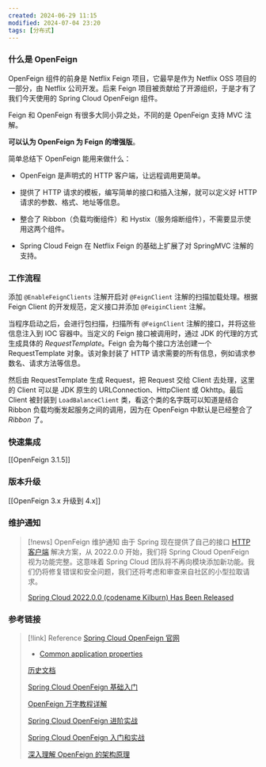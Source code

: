 ```yaml
---
created: 2024-06-29 11:15
modified: 2024-07-04 23:20
tags: [分布式]
---
```


### 什么是 OpenFeign

OpenFeign 组件的前身是 Netflix Feign 项目，它最早是作为 Netflix OSS 项目的一部分，由 Netflix 公司开发。后来 Feign 项目被贡献给了开源组织，于是才有了我们今天使用的 Spring Cloud OpenFeign 组件。

Feign 和 OpenFeign 有很多大同小异之处，不同的是 OpenFeign 支持 MVC 注解。

**可以认为 OpenFeign 为 Feign 的增强版**。

简单总结下 OpenFeign 能用来做什么：

- OpenFeign 是声明式的 HTTP 客户端，让远程调用更简单。
    
- 提供了 HTTP 请求的模板，编写简单的接口和插入注解，就可以定义好 HTTP 请求的参数、格式、地址等信息。
    
- 整合了 Ribbon（负载均衡组件）和 Hystix（服务熔断组件），不需要显示使用这两个组件。
    
- Spring Cloud Feign 在 Netflix Feign 的基础上扩展了对 SpringMVC 注解的支持。

### 工作流程

添加 `@EnableFeignClients` 注解开启对 `@FeignClient` 注解的扫描加载处理。根据 Feign Client 的开发规范，定义接口并添加 `@FeiginClient` 注解。

当程序启动之后，会进行包扫描，扫描所有 `@FeignClient` 注解的接口，并将这些信息注入到 IOC 容器中。当定义的 Feign 接口被调用时，通过 JDK 的代理的方式生成具体的 *RequestTemplate*。Feign 会为每个接口方法创建一个 RequestTemplate 对象。该对象封装了 HTTP 请求需要的所有信息，例如请求参数名、请求方法等信息。

然后由 RequestTemplate 生成 Request，把 Request 交给 Client 去处理，这里的 Client 可以是 JDK 原生的 URLConnection、HttpClient 或 Okhttp。最后 Client 被封装到 `LoadBalanceClient` 类，看这个类的名字既可以知道是结合 Ribbon 负载均衡发起服务之间的调用，因为在 OpenFeign 中默认是已经整合了 *Ribbon* 了。

### 快速集成

[[OpenFeign 3.1.5]]

### 版本升级

[[OpenFeign 3.x 升级到 4.x]]

### 维护通知

> [!news] OpenFeign 维护通知
> 由于 Spring 现在提供了自己的接口 [HTTP 客户端](https://docs.spring.io/spring-framework/reference/integration/rest-clients.html#rest-http-interface%5BSpring) 解决方案，从 2022.0.0 开始，我们将 Spring Cloud OpenFeign 视为功能完整。这意味着 Spring Cloud 团队将不再向模块添加新功能。我们仍将修复错误和安全问题，我们还将考虑和审查来自社区的小型拉取请求。
> 
> [Spring Cloud 2022.0.0  (codename Kilburn) Has Been Released](https://spring.io/blog/2022/12/16/spring-cloud-2022-0-0-codename-kilburn-has-been-released#spring-cloud-openfeign-feature-complete-announcement%5BSpring)

### 参考链接

> [!link] Reference
> [Spring Cloud OpenFeign 官网](https://spring.io/projects/spring-cloud-openfeign)
> - [Common application properties](https://docs.spring.io/spring-cloud-openfeign/docs/3.1.9/reference/html/appendix.html)
> 
> [历史文档](https://docs.spring.io/spring-cloud-openfeign/docs/)
> 
> [Spring Cloud OpenFeign 基础入门](https://mp.weixin.qq.com/s/V5P1tTI1jHNKR9P3gkFaug)
> 
> [OpenFeign 万字教程详解](https://mp.weixin.qq.com/s/3mtwIc0GiwXMCNPIJV8ONQ)
> 
> [Spring Cloud OpenFeign 进阶实战](https://mp.weixin.qq.com/s?__biz=MzkwMTY0NTkyNA==&mid=2247483794&idx=1&sn=053e427067e0da555782047b9e8f0f4e&cur_album_id=3378918985307750402#wechat_redirect)
> 
> [Spring Cloud OpenFeign 入门和实战](https://segmentfault.com/a/1190000039889836)
> 
> [深入理解 OpenFeign 的架构原理](https://mp.weixin.qq.com/s/7EJTSw5WGE5bYbo00nZ4jA)
